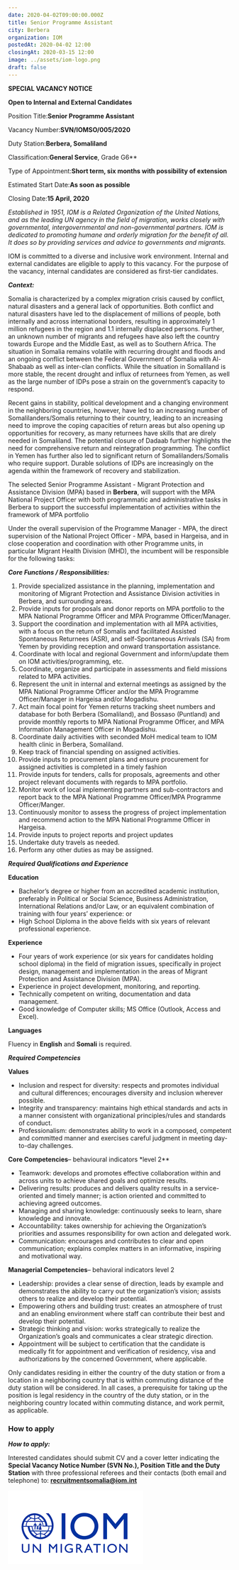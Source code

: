 ```yaml
---
date: 2020-04-02T09:00:00.000Z
title: Senior Programme Assistant
city: Berbera
organization: IOM
postedAt: 2020-04-02 12:00
closingAt: 2020-03-15 12:00
image: ../assets/iom-logo.png
draft: false
---
```

<!--StartFragment-->

**SPECIAL VACANCY NOTICE**

**Open to Internal and External Candidates**

Position Title:**Senior Programme Assistant**

Vacancy Number:**SVN/IOMSO/005/2020**

Duty Station:**Berbera, Somaliland**

Classification:**General Service**, Grade G6\*\*

Type of Appointment:**Short term, six months with possibility of extension**

Estimated Start Date:**As soon as possible**

Closing Date:**15 April, 2020**

*Established in 1951, IOM is a Related Organization of the United Nations, and as the leading UN agency in the field of migration, works closely with governmental, intergovernmental and non-governmental partners. IOM is dedicated to promoting humane and orderly migration for the benefit of all. It does so by providing services and advice to governments and migrants.*

IOM is committed to a diverse and inclusive work environment. Internal and external candidates are eligible to apply to this vacancy. For the purpose of the vacancy, internal candidates are considered as first-tier candidates.

***Context:***

Somalia is characterized by a complex migration crisis caused by conflict, natural disasters and a general lack of opportunities. Both conflict and natural disasters have led to the displacement of millions of people, both internally and across international borders, resulting in approximately 1 million refugees in the region and 1.1 internally displaced persons. Further, an unknown number of migrants and refugees have also left the country towards Europe and the Middle East, as well as to Southern Africa. The situation in Somalia remains volatile with recurring drought and floods and an ongoing conflict between the Federal Government of Somalia with Al-Shabaab as well as inter-clan conflicts. While the situation in Somaliland is more stable, the recent drought and influx of returnees from Yemen, as well as the large number of IDPs pose a strain on the government’s capacity to respond.

Recent gains in stability, political development and a changing environment in the neighboring countries, however, have led to an increasing number of Somalilanders/Somalis returning to their country, leading to an increasing need to improve the coping capacities of return areas but also opening up opportunities for recovery, as many returnees have skills that are direly needed in Somaliland. The potential closure of Dadaab further highlights the need for comprehensive return and reintegration programming. The conflict in Yemen has further also led to significant return of Somalilanders/Somalis who require support. Durable solutions of IDPs are increasingly on the agenda within the framework of recovery and stabilization.

The selected Senior Programme Assistant - Migrant Protection and Assistance Division (MPA) based in **Berbera**, will support with the MPA National Project Officer with both programmatic and administrative tasks in Berbera to support the successful implementation of activities within the framework of MPA portfolio

Under the overall supervision of the Programme Manager - MPA, the direct supervision of the National Project Officer - MPA, based in Hargeisa, and in close cooperation and coordination with other Programme units, in particular Migrant Health Division (MHD), the incumbent will be responsible for the following tasks:

***Core Functions / Responsibilities:***

1. Provide specialized assistance in the planning, implementation and monitoring of Migrant Protection and Assistance Division activities in Berbera, and surrounding areas.
2. Provide inputs for proposals and donor reports on MPA portfolio to the MPA National Programme Officer and MPA Programme Officer/Manager.
3. Support the coordination and implementation with all MPA activities, with a focus on the return of Somalis and facilitated Assisted Spontaneous Returnees (ASR), and self-Spontaneous Arrivals (SA) from Yemen by providing reception and onward transportation assistance.
4. Coordinate with local and regional Government and inform/update them on IOM activities/programming, etc.
5. Coordinate, organize and participate in assessments and field missions related to MPA activities.
6. Represent the unit in internal and external meetings as assigned by the MPA National Programme Officer and/or the MPA Programme Officer/Manager in Hargeisa and/or Mogadishu.
7. Act main focal point for Yemen returns tracking sheet numbers and database for both Berbera (Somaliland), and Bossaso (Puntland) and provide monthly reports to MPA National Programme Officer, and MPA Information Management Officer in Mogadishu.
8. Coordinate daily activities with seconded MoH medical team to IOM health clinic in Berbera, Somaliland.
9. Keep track of financial spending on assigned activities.
10. Provide inputs to procurement plans and ensure procurement for assigned activities is completed in a timely fashion
11. Provide inputs for tenders, calls for proposals, agreements and other project relevant documents with regards to MPA portfolio.
12. Monitor work of local implementing partners and sub-contractors and report back to the MPA National Programme Officer/MPA Programme Officer/Manger.
13. Continuously monitor to assess the progress of project implementation and recommend action to the MPA National Programme Officer in Hargeisa.
14. Provide inputs to project reports and project updates
15. Undertake duty travels as needed.
16. Perform any other duties as may be assigned.

***Required Qualifications and Experience***

**Education**

* Bachelor’s degree or higher from an accredited academic institution, preferably in Political or Social Science, Business Administration, International Relations and/or Law, or an equivalent combination of training with four years’ experience: or
* High School Diploma in the above fields with six years of relevant professional experience.

**Experience**

* Four years of work experience (or six years for candidates holding school diploma) in the field of migration issues, specifically in project design, management and implementation in the areas of Migrant Protection and Assistance Division (MPA).
* Experience in project development, monitoring, and reporting.
* Technically competent on writing, documentation and data management.
* Good knowledge of Computer skills; MS Office (Outlook, Access and Excel).

**Languages**

Fluency in **English** and **Somali** is required.

***Required Competencies***

**Values**

* Inclusion and respect for diversity: respects and promotes individual and cultural differences; encourages diversity and inclusion wherever possible.
* Integrity and transparency: maintains high ethical standards and acts in a manner consistent with organizational principles/rules and standards of conduct.
* Professionalism: demonstrates ability to work in a composed, competent and committed manner and exercises careful judgment in meeting day-to-day challenges.

**Core Competencies**– behavioural indicators \*level 2\**

* Teamwork: develops and promotes effective collaboration within and across units to achieve shared goals and optimize results.
* Delivering results: produces and delivers quality results in a service-oriented and timely manner; is action oriented and committed to achieving agreed outcomes.
* Managing and sharing knowledge: continuously seeks to learn, share knowledge and innovate.
* Accountability: takes ownership for achieving the Organization’s priorities and assumes responsibility for own action and delegated work.
* Communication: encourages and contributes to clear and open communication; explains complex matters in an informative, inspiring and motivational way.

**Managerial Competencies**– behavioral indicators level 2

* Leadership: provides a clear sense of direction, leads by example and demonstrates the ability to carry out the organization’s vision; assists others to realize and develop their potential.
* Empowering others and building trust: creates an atmosphere of trust and an enabling environment where staff can contribute their best and develop their potential.
* Strategic thinking and vision: works strategically to realize the Organization’s goals and communicates a clear strategic direction.
* Appointment will be subject to certification that the candidate is medically fit for appointment and verification of residency, visa and authorizations by the concerned Government, where applicable.

Only candidates residing in either the country of the duty station or from a location in a neighboring country that is within commuting distance of the duty station will be considered. In all cases, a prerequisite for taking up the position is legal residency in the country of the duty station, or in the neighboring country located within commuting distance, and work permit, as applicable.

### How to apply

***How to apply:***

Interested candidates should submit CV and a cover letter indicating the **Special Vacancy Notice Number (SVN No.), Position Title and the Duty Station** with three professional referees and their contacts (both email and telephone) to: **recruitmentsomalia@iom.int** 

<!--EndFragment-->

![iom logo](../assets/iom-logo.png "International Organization for Migration")